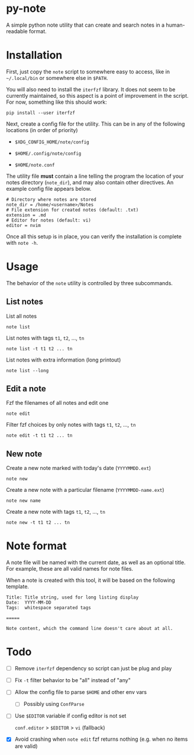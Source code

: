 # py-note

A simple python note utility that can create and search notes in a
human-readable format. 

# Installation

First, just copy the `note` script to somewhere easy to access, like in
`~/.local/bin` or somewhere else in `$PATH`.

You will also need to install the `iterfzf` library. It does not seem to be
currently maintained, so this aspect is a point of improvement in the script.
For now, something like this should work:

```
pip install --user iterfzf
```

Next, create a config file for the utility. This can be in any of the following
locations (in order of priority)

- `$XDG_CONFIG_HOME/note/config`

- `$HOME/.config/note/config`

- `$HOME/note.conf`

The utility file **must** contain a line telling the program the location of your
notes directory (`note_dir`), and may also contain other directives. An example
config file appears below.

```
# Directory where notes are stored
note_dir = /home/<username>/Notes
# File extension for created notes (default: .txt)
extension = .md
# Editor for notes (default: vi)
editor = nvim
```

Once all this setup is in place, you can verify the installation is complete
with `note -h`. 

# Usage

The behavior of the `note` utility is controlled by three subcommands.

## List notes

List all notes

```
note list
```

List notes with tags `t1`, `t2`, ..., `tn`

```
note list -t t1 t2 ... tn
```

List notes with extra information (long printout)

```
note list --long
```

## Edit a note

Fzf the filenames of all notes and edit one

```
note edit
```

Filter fzf choices by only notes with tags `t1`, `t2`, ..., `tn`

```
note edit -t t1 t2 ... tn
```

## New note

Create a new note marked with today's date (`YYYYMMDD.ext`)

```
note new
```

Create a new note with a particular filename (`YYYYMMDD-name.ext`)

```
note new name
```

Create a new note with tags `t1`, `t2`, ..., `tn`

```
note new -t t1 t2 ... tn
```

# Note format

A note file will be named with the current date, as well as an optional title.
For example, these are all valid names for note files.

When a note is created with this tool, it will be based on the following
template.

```
Title: Title string, used for long listing display
Date:  YYYY-MM-DD
Tags:  whitespace separated tags

=====

Note content, which the command line doesn't care about at all.
```

# Todo

- [ ] Remove `iterfzf` dependency so script can just be plug and play

- [ ] Fix `-t` filter behavior to be "all" instead of "any"

- [ ] Allow the config file to parse `$HOME` and other env vars

  - [ ] Possibly using `ConfParse`

- [ ] Use `$EDITOR` variable if config editor is not set

    `conf.editor` > `$EDITOR` > `vi` (fallback)

- [x] Avoid crashing when `note edit` fzf returns nothing (e.g. when no items
    are valid)
